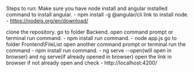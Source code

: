 
Steps to run: Make sure you have node install and angular installed command to install angular. - npm install -g @angular/cli link to install node. - https://nodejs.org/en/download/

clone the repository.
go to folder Backend.
open command prompt or terminal run command. - npm install
run command. - node app.js
go to folder Frontend\FileList
open another command prompt or terminal run the command - npm install
run command. - ng serve --open(will open in browser) and ng serve(if already opened in browser)
open the link in browser if not already open and check - http://localhost:4200/
